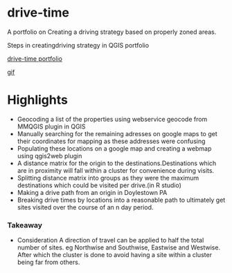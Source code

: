 # drive-time
A portfolio on Creating a driving strategy based on properly zoned areas.

Steps in creatingdriving strategy  in QGIS portfolio


[drive-time portfolio](https://kof1nti.github.io/drive-times/)

[gif](https://github.com/kof1nti/drive-times/blob/main/download.gif)

# Highlights 
- Geocoding a list of the properties using webservice  geocode from MMQGIS plugin in QGIS
- Manually searching for the remaining adresses on google maps to get their coordinates for mapping as these addresses were confusing 
- Populating these locations on a google map and creating a webmap using qgis2web plugin
- A distance matrix for the origin to the destinations.Destinations which are in proximity will fall within a cluster for convenience during visits.
- Splitting distance matrix into groups as they were the maximum destinations which could be visited per drive.(in R studio)
- Making a drive path from an origin in Doylestown PA 
- Breaking drive times by locations into a reasonable path to ultimately get sites visited over the course of an n day period.

 


### Takeaway
- Consideration 
A direction of travel can be applied to half the total number of sites. eg Northwise and Southwise, Eastwise and Westwise.
After which the cluster is done to avoid having a site within a cluster being far from others.
